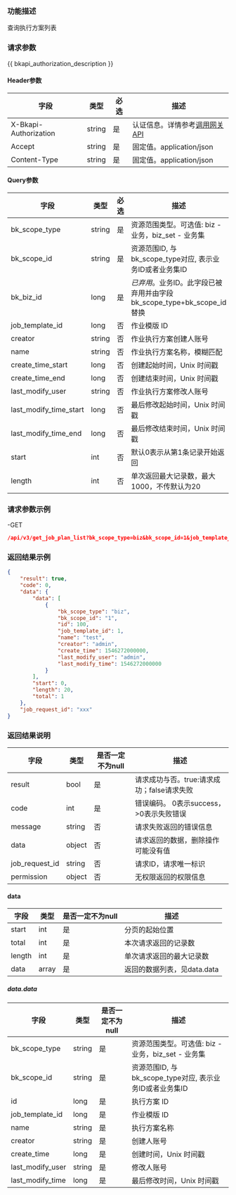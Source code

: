 ### 功能描述

查询执行方案列表

### 请求参数

{{ bkapi_authorization_description }}

#### Header参数

| 字段                    | 类型     | 必选 | 描述                                                                                                                               |
|-----------------------|--------|----|----------------------------------------------------------------------------------------------------------------------------------|
| X-Bkapi-Authorization | string | 是  | 认证信息。详情参考[调用网关 API](https://github.com/TencentBlueKing/BKDocs/blob/master/ZH/7.0/APIGateway/apigateway/use-api/use-apigw-api.md) |
| Accept                | string | 是  | 固定值。application/json                                                                                                             |
| Content-Type          | string | 是  | 固定值。application/json                                                                                                             |

#### Query参数

| 字段                     | 类型     | 必选 | 描述                                                |
|------------------------|--------|----|---------------------------------------------------|
| bk_scope_type          | string | 是  | 资源范围类型。可选值: biz - 业务，biz_set - 业务集                |
| bk_scope_id            | string | 是  | 资源范围ID, 与bk_scope_type对应, 表示业务ID或者业务集ID           |
| bk_biz_id              | long   | 是  | *已弃用*。业务ID。此字段已被弃用并由字段bk_scope_type+bk_scope_id替换 |
| job_template_id        | long   | 否  | 作业模版 ID                                           |
| creator                | string | 否  | 作业执行方案创建人账号                                       |
| name                   | string | 否  | 作业执行方案名称，模糊匹配                                     |
| create_time_start      | long   | 否  | 创建起始时间，Unix 时间戳                                   |
| create_time_end        | long   | 否  | 创建结束时间，Unix 时间戳                                   |
| last_modify_user       | string | 否  | 作业执行方案修改人账号                                       |
| last_modify_time_start | long   | 否  | 最后修改起始时间，Unix 时间戳                                 |
| last_modify_time_end   | long   | 否  | 最后修改结束时间，Unix 时间戳                                 |
| start                  | int    | 否  | 默认0表示从第1条记录开始返回                                   |
| length                 | int    | 否  | 单次返回最大记录数，最大1000，不传默认为20                          |

### 请求参数示例

-GET

```json
/api/v3/get_job_plan_list?bk_scope_type=biz&bk_scope_id=1&job_template_id=1&creator=admin&name=test&create_time_start=1546272000000&create_time_end=1577807999999&start=0&length=20
```

### 返回结果示例

```json
{
    "result": true,
    "code": 0,
    "data": {
        "data": [
            {
                "bk_scope_type": "biz",
                "bk_scope_id": "1",
                "id": 100,
                "job_template_id": 1,
                "name": "test",
                "creator": "admin",
                "create_time": 1546272000000,
                "last_modify_user": "admin",
                "last_modify_time": 1546272000000
            }
        ],
        "start": 0,
        "length": 20,
        "total": 1
    },
    "job_request_id": "xxx"
}
```

### 返回结果说明

| 字段             | 类型     | 是否一定不为null | 描述                         |
|----------------|--------|------------|----------------------------|
| result         | bool   | 是          | 请求成功与否。true:请求成功；false请求失败 |
| code           | int    | 是          | 错误编码。 0表示success，>0表示失败错误  |
| message        | string | 否          | 请求失败返回的错误信息                |
| data           | object | 否          | 请求返回的数据，删除操作可能没有值          |
| job_request_id | string | 否          | 请求ID，请求唯一标识                |
| permission     | object | 否          | 无权限返回的权限信息                 |

#### data

| 字段     | 类型    | 是否一定不为null | 描述                 |
|--------|-------|------------|--------------------|
| start  | int   | 是          | 分页的起始位置            |
| total  | int   | 是          | 本次请求返回的记录数         |
| length | int   | 是          | 单次请求返回的最大记录数       |
| data   | array | 是          | 返回的数据列表，见data.data |

##### data.data

| 字段               | 类型     | 是否一定不为null | 描述                                      |
|------------------|--------|------------|-----------------------------------------|
| bk_scope_type    | string | 是          | 资源范围类型。可选值: biz - 业务，biz_set - 业务集      |
| bk_scope_id      | string | 是          | 资源范围ID, 与bk_scope_type对应, 表示业务ID或者业务集ID |
| id               | long   | 是          | 执行方案 ID                                 |
| job_template_id  | long   | 是          | 作业模版 ID                                 |
| name             | string | 是          | 执行方案名称                                  |
| creator          | string | 是          | 创建人账号                                   |
| create_time      | long   | 是          | 创建时间，Unix 时间戳                           |
| last_modify_user | string | 是          | 修改人账号                                   |
| last_modify_time | long   | 是          | 最后修改时间，Unix 时间戳                         |
